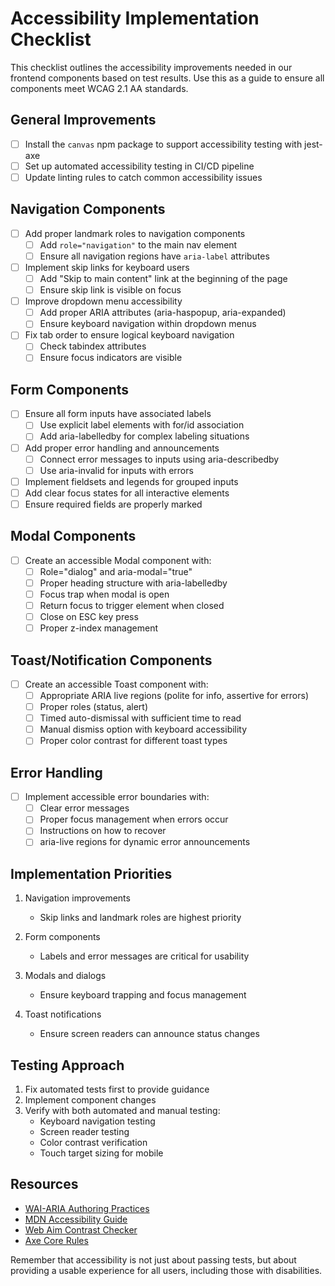 # Accessibility Implementation Checklist

This checklist outlines the accessibility improvements needed in our frontend components based on test results. Use this as a guide to ensure all components meet WCAG 2.1 AA standards.

## General Improvements

- [ ] Install the `canvas` npm package to support accessibility testing with jest-axe
- [ ] Set up automated accessibility testing in CI/CD pipeline
- [ ] Update linting rules to catch common accessibility issues

## Navigation Components

- [ ] Add proper landmark roles to navigation components
  - [ ] Add `role="navigation"` to the main nav element
  - [ ] Ensure all navigation regions have `aria-label` attributes
- [ ] Implement skip links for keyboard users
  - [ ] Add "Skip to main content" link at the beginning of the page
  - [ ] Ensure skip link is visible on focus
- [ ] Improve dropdown menu accessibility
  - [ ] Add proper ARIA attributes (aria-haspopup, aria-expanded)
  - [ ] Ensure keyboard navigation within dropdown menus
- [ ] Fix tab order to ensure logical keyboard navigation
  - [ ] Check tabindex attributes
  - [ ] Ensure focus indicators are visible

## Form Components

- [ ] Ensure all form inputs have associated labels
  - [ ] Use explicit label elements with for/id association
  - [ ] Add aria-labelledby for complex labeling situations
- [ ] Add proper error handling and announcements
  - [ ] Connect error messages to inputs using aria-describedby
  - [ ] Use aria-invalid for inputs with errors
- [ ] Implement fieldsets and legends for grouped inputs
- [ ] Add clear focus states for all interactive elements
- [ ] Ensure required fields are properly marked

## Modal Components

- [ ] Create an accessible Modal component with:
  - [ ] Role="dialog" and aria-modal="true"
  - [ ] Proper heading structure with aria-labelledby
  - [ ] Focus trap when modal is open
  - [ ] Return focus to trigger element when closed
  - [ ] Close on ESC key press
  - [ ] Proper z-index management

## Toast/Notification Components

- [ ] Create an accessible Toast component with:
  - [ ] Appropriate ARIA live regions (polite for info, assertive for errors)
  - [ ] Proper roles (status, alert)
  - [ ] Timed auto-dismissal with sufficient time to read
  - [ ] Manual dismiss option with keyboard accessibility
  - [ ] Proper color contrast for different toast types

## Error Handling

- [ ] Implement accessible error boundaries with:
  - [ ] Clear error messages
  - [ ] Proper focus management when errors occur
  - [ ] Instructions on how to recover
  - [ ] aria-live regions for dynamic error announcements

## Implementation Priorities

1. Navigation improvements
   - Skip links and landmark roles are highest priority
   
2. Form components
   - Labels and error messages are critical for usability
   
3. Modals and dialogs
   - Ensure keyboard trapping and focus management
   
4. Toast notifications
   - Ensure screen readers can announce status changes

## Testing Approach

1. Fix automated tests first to provide guidance
2. Implement component changes
3. Verify with both automated and manual testing:
   - Keyboard navigation testing
   - Screen reader testing
   - Color contrast verification
   - Touch target sizing for mobile

## Resources

- [WAI-ARIA Authoring Practices](https://www.w3.org/TR/wai-aria-practices-1.2/)
- [MDN Accessibility Guide](https://developer.mozilla.org/en-US/docs/Web/Accessibility)
- [Web Aim Contrast Checker](https://webaim.org/resources/contrastchecker/)
- [Axe Core Rules](https://github.com/dequelabs/axe-core/blob/develop/doc/rule-descriptions.md)

Remember that accessibility is not just about passing tests, but about providing a usable experience for all users, including those with disabilities.
